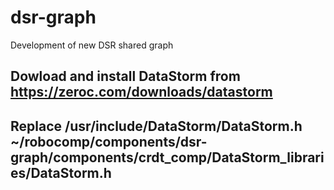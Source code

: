 # dsr-graph
Development of new DSR shared graph

## Dowload and install DataStorm from https://zeroc.com/downloads/datastorm
## Replace /usr/include/DataStorm/DataStorm.h ~/robocomp/components/dsr-graph/components/crdt_comp/DataStorm_libraries/DataStorm.h
